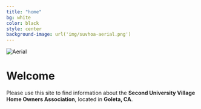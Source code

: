 ```yaml
---
title: "home"
bg: white
color: black
style: center
background-image: url('img/suvhoa-aerial.png')
---
```


<fill>
<img src="img/suvhoa-aerial.png" alt="Aerial" title="Aerial" />
</fill>

<span class="fa-stack subtlecircle" style="font-size:100px; background:rgba(144,238,144,0.1)">
  <i class="fa fa-circle fa-stack-2x text-white"></i>
  <i class="fa fa-home fa-stack-1x text-green"></i>
</span>

# **Welcome**
Please use this site to find information about the **Second University Village Home Owners Association**, located in **Goleta, CA**.
